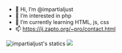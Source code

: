 - 👋 Hi, I’m @impartialjust
- 👀 I’m interested in php
- 🌱 I’m currently learning HTML, js, css
- 📫 https://ij.zapto.org/~pro/contact.html
<img src="https://github-readme-stats-wegfan.vercel.app/api?username=impartialjust&show_icons=true&count_private=true&include_all_commits=true" alt="impartialjust's statics">
<img src="https://profile-counter.glitch.me/impartailjust/count.svg" />
